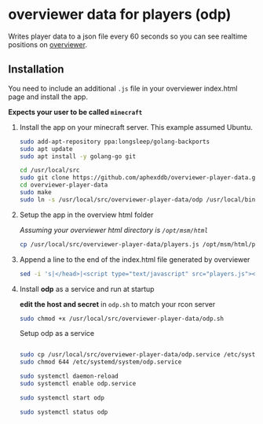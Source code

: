 # overviewer data for players (odp)

Writes player data to a json file every 60 seconds so you can see realtime positions on [overviewer](https://overviewer.org/).

## Installation

You need to include an additional `.js` file in your overviewer index.html page and install the app.

**Expects your user to be called `minecraft`**

1. Install the app on your minecraft server. This example assumed Ubuntu.

   ```bash
   sudo add-apt-repository ppa:longsleep/golang-backports
   sudo apt update
   sudo apt install -y golang-go git

   cd /usr/local/src
   sudo git clone https://github.com/aphexddb/overviewer-player-data.git
   cd overviewer-player-data
   sudo make
   sudo ln -s /usr/local/src/overviewer-player-data/odp /usr/local/bin/odp
   ```

2. Setup the app in the overview html folder

   _Assuming your overviewer html directory is `/opt/msm/html`_

   ```bash
   cp /usr/local/src/overviewer-player-data/players.js /opt/msm/html/players.js
   ```

3. Append a line to the end of the index.html file generated by overviewer

   ```bash
   sed -i 's|</head>|<script type="text/javascript" src="players.js"></script></head>|' /opt/msm/html/index.html
   ```

4. Install **odp** as a service and run at startup

   **edit the host and secret** in `odp.sh` to match your rcon server

   ```bash
   sudo chmod +x /usr/local/src/overviewer-player-data/odp.sh
   ```

   Setup odp as a service

   ```bash

   sudo cp /usr/local/src/overviewer-player-data/odp.service /etc/systemd/system/odp.service
   sudo chmod 644 /etc/systemd/system/odp.service

   sudo systemctl daemon-reload
   sudo systemctl enable odp.service

   sudo systemctl start odp

   sudo systemctl status odp
   ```
